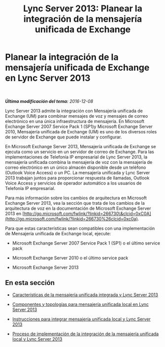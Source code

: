 ﻿---
title: 'Lync Server 2013: Planear la integración de la mensajería unificada de Exchange'
TOCTitle: Planear la integración de la mensajería unificada de Exchange
ms:assetid: e7c63a71-2d99-4aa9-b649-36c1a431bdf1
ms:mtpsurl: https://technet.microsoft.com/es-es/library/Gg399031(v=OCS.15)
ms:contentKeyID: 48277013
ms.date: 01/07/2017
mtps_version: v=OCS.15
ms.translationtype: HT
---

# Planear la integración de la mensajería unificada de Exchange en Lync Server 2013

 

_**Última modificación del tema:** 2016-12-08_

Lync Server 2013 admite la integración con Mensajería unificada de Exchange (UM) para combinar mensajes de voz y mensajes de correo electrónico en una única infraestructura de mensajería. En Microsoft Exchange Server 2007 Service Pack 1 (SP1)y Microsoft Exchange Server 2010, Mensajería unificada de Exchange (UM) es uno de los diversos roles de servidor de Exchange que puede instalar y configurar.

En Microsoft Exchange Server 2013, Mensajería unificada de Exchange se ejecuta como un servicio en un servidor de correo de Exchange. Para las implementaciones de Telefonía IP empresarial de Lync Server 2013, la mensajería unificada combina la mensajería de voz con la mensajería de correo electrónico en un único almacén disponible desde un teléfono (Outlook Voice Access) o un PC. La mensajería unificada y Lync Server 2013 trabajan juntos para proporcionar respuesta de llamadas, Outlook Voice Access y servicios de operador automático a los usuarios de Telefonía IP empresarial.

Para más información sobre los cambios de arquitectura en Microsoft Exchange Server 2013, vea la sección que trata de los cambios de la arquitectura de voz en la documentación de Microsoft Exchange Server 2013 en [http://go.microsoft.com/fwlink/?linkid=266730\&clcid=0xC0A](http://go.microsoft.com/fwlink/?linkid=266730%26clcid=0xc0a).

Para que estas características sean compatibles con una implementación de Mensajería unificada de Exchange local, ejecute:

  - Microsoft Exchange Server 2007 Service Pack 1 (SP1) o el último service pack

  - Microsoft Exchange Server 2010 o el último service pack

  - Microsoft Exchange Server 2013

## En esta sección

  - [Características de la mensajería unificada integrada y Lync Server 2013](lync-server-2013-features-of-integrated-unified-messaging.md)

  - [Componentes y topologías para mensajería unificada local en Lync Server 2013](lync-server-2013-components-and-topologies-for-on-premises-unified-messaging.md)

  - [Instrucciones para integrar mensajería unificada local y Lync Server 2013](lync-server-2013-guidelines-for-integrating-on-premises-unified-messaging.md)

  - [Proceso de implementación de la integración de la mensajería unificada local y Lync Server 2013](lync-server-2013-deployment-process-for-integrating-on-premises-unified-messaging.md)

